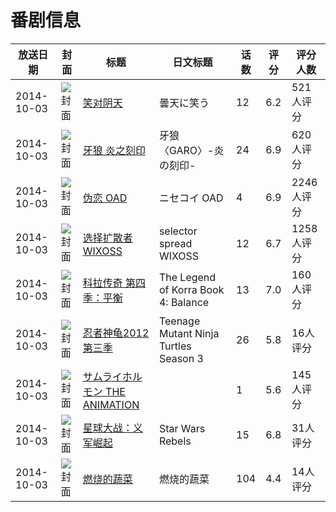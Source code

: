 # 番剧信息

|放送日期|封面|标题|日文标题|话数|评分|评分人数|
|---|---|---|---|---|---|---|
|2014-10-03|![封面](https://lain.bgm.tv/pic/cover/c/c2/90/80837_7v37U.jpg)|[笑对阴天](https://bangumi.tv/subject/80837)|曇天に笑う|12|6.2|521人评分|
|2014-10-03|![封面](https://lain.bgm.tv/pic/cover/c/17/6e/88741_FrUGv.jpg)|[牙狼 炎之刻印](https://bangumi.tv/subject/88741)|牙狼〈GARO〉-炎の刻印-|24|6.9|620人评分|
|2014-10-03|![封面](https://lain.bgm.tv/pic/cover/c/2d/bb/104196_mIzDE.jpg)|[伪恋 OAD](https://bangumi.tv/subject/104196)|ニセコイ OAD|4|6.9|2246人评分|
|2014-10-03|![封面](https://lain.bgm.tv/pic/cover/c/17/ac/106314_177Q4.jpg)|[选择扩散者WIXOSS](https://bangumi.tv/subject/106314)|selector spread WIXOSS|12|6.7|1258人评分|
|2014-10-03|![封面](https://lain.bgm.tv/pic/cover/c/53/9c/114184_b5U7U.jpg)|[科拉传奇 第四季：平衡](https://bangumi.tv/subject/114184)|The Legend of Korra Book 4: Balance|13|7.0|160人评分|
|2014-10-03|![封面](https://lain.bgm.tv/pic/cover/c/d3/81/115048_1eHjC.jpg)|[忍者神龟2012 第三季](https://bangumi.tv/subject/115048)|Teenage Mutant Ninja Turtles Season 3|26|5.8|16人评分|
|2014-10-03|![封面](https://bangumi.tv/img/no_icon_subject.png)|[サムライホルモン THE ANIMATION](https://bangumi.tv/subject/115238)||1|5.6|145人评分|
|2014-10-03|![封面](https://lain.bgm.tv/pic/cover/c/d8/53/189703_9RgZu.jpg)|[星球大战：义军崛起](https://bangumi.tv/subject/189703)|Star Wars Rebels|15|6.8|31人评分|
|2014-10-03|![封面](https://lain.bgm.tv/pic/cover/c/f4/06/247503_bb5qz.jpg)|[燃烧的蔬菜](https://bangumi.tv/subject/247503)|燃烧的蔬菜|104|4.4|14人评分|
